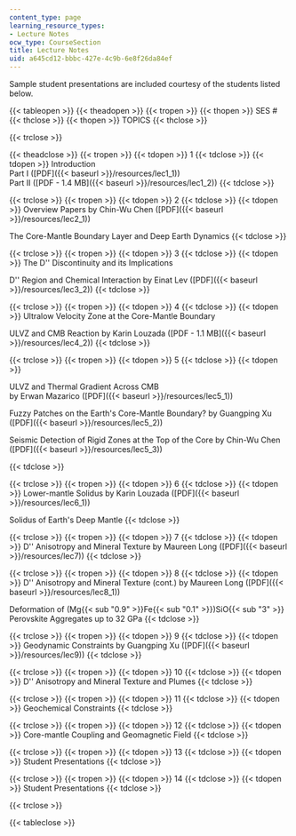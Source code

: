 ```yaml
---
content_type: page
learning_resource_types:
- Lecture Notes
ocw_type: CourseSection
title: Lecture Notes
uid: a645cd12-bbbc-427e-4c9b-6e8f26da84ef
---
```


Sample student presentations are included courtesy of the students listed below.

{{< tableopen >}}
{{< theadopen >}}
{{< tropen >}}
{{< thopen >}}
SES #
{{< thclose >}}
{{< thopen >}}
TOPICS
{{< thclose >}}

{{< trclose >}}

{{< theadclose >}}
{{< tropen >}}
{{< tdopen >}}
1
{{< tdclose >}}
{{< tdopen >}}
Introduction  
Part I ([PDF]({{< baseurl >}}/resources/lec1_1))  
Part II ([PDF - 1.4 MB]({{< baseurl >}}/resources/lec1_2))
{{< tdclose >}}

{{< trclose >}}
{{< tropen >}}
{{< tdopen >}}
2
{{< tdclose >}}
{{< tdopen >}}
Overview Papers by Chin-Wu Chen ([PDF]({{< baseurl >}}/resources/lec2_1))  
  
The Core-Mantle Boundary Layer and Deep Earth Dynamics
{{< tdclose >}}

{{< trclose >}}
{{< tropen >}}
{{< tdopen >}}
3
{{< tdclose >}}
{{< tdopen >}}
The D'' Discontinuity and its Implications  
  
D'' Region and Chemical Interaction by Einat Lev ([PDF]({{< baseurl >}}/resources/lec3_2))
{{< tdclose >}}

{{< trclose >}}
{{< tropen >}}
{{< tdopen >}}
4
{{< tdclose >}}
{{< tdopen >}}
Ultralow Velocity Zone at the Core-Mantle Boundary  
  
ULVZ and CMB Reaction by Karin Louzada ([PDF - 1.1 MB]({{< baseurl >}}/resources/lec4_2))
{{< tdclose >}}

{{< trclose >}}
{{< tropen >}}
{{< tdopen >}}
5
{{< tdclose >}}
{{< tdopen >}}


ULVZ and Thermal Gradient Across CMB  
by Erwan Mazarico ([PDF]({{< baseurl >}}/resources/lec5_1))  
  
Fuzzy Patches on the Earth's Core-Mantle Boundary? by Guangping Xu ([PDF]({{< baseurl >}}/resources/lec5_2))  
  
Seismic Detection of Rigid Zones at the Top of the Core by Chin-Wu Chen ([PDF]({{< baseurl >}}/resources/lec5_3))


{{< tdclose >}}

{{< trclose >}}
{{< tropen >}}
{{< tdopen >}}
6
{{< tdclose >}}
{{< tdopen >}}
Lower-mantle Solidus by Karin Louzada ([PDF]({{< baseurl >}}/resources/lec6_1))  
  
Solidus of Earth's Deep Mantle
{{< tdclose >}}

{{< trclose >}}
{{< tropen >}}
{{< tdopen >}}
7
{{< tdclose >}}
{{< tdopen >}}
D'' Anisotropy and Mineral Texture by Maureen Long ([PDF]({{< baseurl >}}/resources/lec7))
{{< tdclose >}}

{{< trclose >}}
{{< tropen >}}
{{< tdopen >}}
8
{{< tdclose >}}
{{< tdopen >}}
D'' Anisotropy and Mineral Texture (cont.) by Maureen Long ([PDF]({{< baseurl >}}/resources/lec8_1))  
  
Deformation of (Mg{{< sub "0.9" >}}Fe{{< sub "0.1" >}})SiO{{< sub "3" >}}  
Perovskite Aggregates up to 32 GPa
{{< tdclose >}}

{{< trclose >}}
{{< tropen >}}
{{< tdopen >}}
9
{{< tdclose >}}
{{< tdopen >}}
Geodynamic Constraints by Guangping Xu ([PDF]({{< baseurl >}}/resources/lec9))
{{< tdclose >}}

{{< trclose >}}
{{< tropen >}}
{{< tdopen >}}
10
{{< tdclose >}}
{{< tdopen >}}
D'' Anisotropy and Mineral Texture and Plumes
{{< tdclose >}}

{{< trclose >}}
{{< tropen >}}
{{< tdopen >}}
11
{{< tdclose >}}
{{< tdopen >}}
Geochemical Constraints
{{< tdclose >}}

{{< trclose >}}
{{< tropen >}}
{{< tdopen >}}
12
{{< tdclose >}}
{{< tdopen >}}
Core-mantle Coupling and Geomagnetic Field
{{< tdclose >}}

{{< trclose >}}
{{< tropen >}}
{{< tdopen >}}
13
{{< tdclose >}}
{{< tdopen >}}
Student Presentations
{{< tdclose >}}

{{< trclose >}}
{{< tropen >}}
{{< tdopen >}}
14
{{< tdclose >}}
{{< tdopen >}}
Student Presentations
{{< tdclose >}}

{{< trclose >}}

{{< tableclose >}}